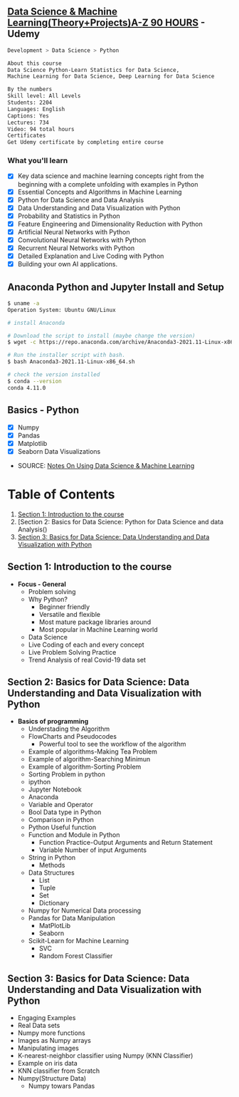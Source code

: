 ## [Data Science & Machine Learning(Theory+Projects)A-Z 90 HOURS](https://www.udemy.com/course/data-science-machine-learningtheoryprojectsa-z-90-hours/) - Udemy

```Bash
Development > Data Science > Python

About this course
Data Science Python-Learn Statistics for Data Science,
Machine Learning for Data Science, Deep Learning for Data Science

By the numbers
Skill level: All Levels
Students: 2204
Languages: English
Captions: Yes
Lectures: 734
Video: 94 total hours
Certificates
Get Udemy certificate by completing entire course
```

### What you'll learn
- [x] Key data science and machine learning concepts right from the beginning with a complete unfolding with examples in Python
- [x] Essential Concepts and Algorithms in Machine Learning
- [x] Python for Data Science and Data Analysis
- [x] Data Understanding and Data Visualization with Python
- [x] Probability and Statistics in Python
- [x] Feature Engineering and Dimensionality Reduction with Python
- [x] Artificial Neural Networks with Python
- [x] Convolutional Neural Networks with Python
- [x] Recurrent Neural Networks with Python
- [x] Detailed Explanation and Live Coding with Python
- [x] Building your own AI applications.

## Anaconda Python and Jupyter Install and Setup

```bash
$ uname -a
Operation System: Ubuntu GNU/Linux

# install Anaconda

# Download the script to install (maybe change the version)
$ wget -c https://repo.anaconda.com/archive/Anaconda3-2021.11-Linux-x86_64.sh

# Run the installer script with bash.
$ bash Anaconda3-2021.11-Linux-x86_64.sh

# check the version installed
$ conda --version
conda 4.11.0
```
## Basics - Python

- [x] Numpy
- [x] Pandas
- [x] Matplotlib
- [x] Seaborn Data Visualizations

- SOURCE: [Notes On Using
Data Science & Machine Learning](https://chrisalbon.com/#machine_learning)
# Table of Contents

1. [Section 1: Introduction to the course]()
2. [Section 2: Basics for Data Science: Python for Data Science and data Analysis()
3. [Section 3: Basics for Data Science: Data Understanding and Data Visualization with Python]()

## Section 1: Introduction to the course

- **Focus - General**
  - Problem solving
  - Why Python?
    - Beginner friendly
    - Versatile and flexible
    - Most mature package libraries around
    - Most popular in Machine Learning world
  - Data Science
  - Live Coding of each and every concept
  - Live Problem Solving Practice
  - Trend Analysis of real Covid-19 data set

## Section 2: Basics for Data Science: Data Understanding and Data Visualization with Python

- **Basics of programming**
  - Understading the Algorithm
  - FlowCharts and Pseudocodes
    - Powerful tool to see the workflow of the algorithm
  - Example of algorithms-Making Tea Problem
  - Example of algorithm-Searching Minimun
  - Example of algorithm-Sorting Problem
  - Sorting Problem in python
  - ipython
  - Jupyter Notebook
  - Anaconda
  - Variable and Operator
  - Bool Data type in Python
  - Comparison in Python
  - Python Useful function
  - Function and Module in Python
    - Function Practice-Output Arguments and Return Statement
    - Variable Number of input Arguments
  - String in Python
    - Methods
  - Data Structures
    - List
    - Tuple
    - Set
    - Dictionary
  - Numpy for Numerical Data processing
  - Pandas for Data Manipulation
    - MatPlotLib
    - Seaborn
  - Scikit-Learn for Machine Learning
    - SVC
    - Random Forest Classifier

## Section 3: Basics for Data Science: Data Understanding and Data Visualization with Python

- Engaging Examples
- Real Data sets
- Numpy more functions
- Images as Numpy arrays
- Manipulating images
- K-nearest-neighbor classifier using Numpy (KNN Classifier)
- Example on iris data
- KNN classifier from Scratch
- Numpy(Structure Data)
  - Numpy towars Pandas